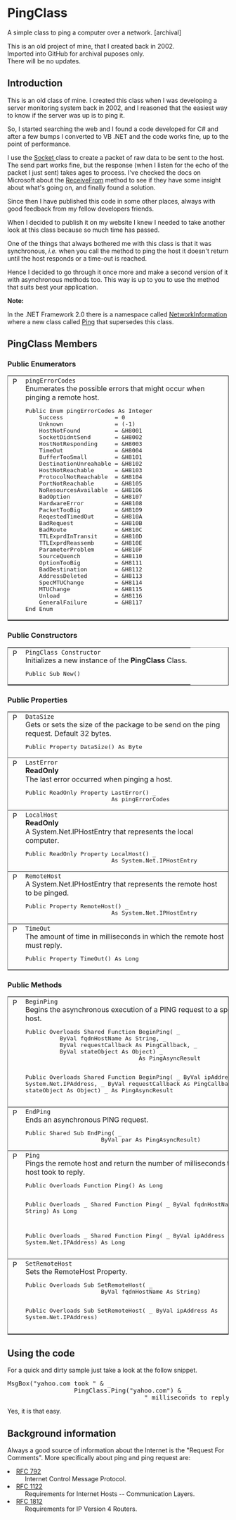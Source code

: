 # PingClass
A simple class to ping a computer over a network. [archival]

This is an old project of mine, that I created back in 2002.<br/>
Imported into GitHub for archival puposes only.<br/>
There will be no updates.

<H2>Introduction</H2>
<P>This is an old class of mine. I created this class when I was developing a server monitoring system back in 2002, and I reasoned that the easiest way to know if the server was up is to ping it. </P>
<P>So, I started searching the web and I found a code developed for C# and after a few bumps I converted to VB .NET and the code works fine, up to the point of performance. </P>
<P>I use the <A href="http://msdn.microsoft.com/library/default.asp?url=/library/en-us/cpref/html/frlrfSystemNetSocketsSocketClassTopic.asp" target="_new" shape="rect">Socket </A>class to create a packet of raw data to be sent to the host. The send part works fine, but the response (when I listen for the echo of the packet I just sent) takes ages to process. I've checked the docs on Microsoft about the <A href="http://msdn.microsoft.com/library/default.asp?url=/library/en-us/cpref/html/frlrfSystemNetSocketsSocketClassTopic.asp" target="_new" shape="rect">ReceiveFrom</A> method to see if they have some insight about what's going on, and finally found a solution.</P>
<P>Since then I have published this code in some other places, always with good feedback from my fellow developers friends.</P>
<P>When I decided to publish it on my website I knew I needed to take another look at this class because so much time has passed.</P>
<P>One of the things that always bothered me with this class is that it was synchronous, <EM>i.e.</EM> when you call the method to ping the host it doesn't return until the host responds or a time-out is reached.</P>
<P>Hence I decided to go through it once more and make a second version of it with asynchronous methods too. This way is up to you to use the method that suits best your application.</P>
<P><STRONG>Note:</STRONG></P>
<P>In the .NET Framework 2.0 there is a namespace called <A href="http://msdn2.microsoft.com/en-us/library/3ew4thdx(en-US,VS.80).aspx" shape="rect">NetworkInformation </A> where a new class called <A href="http://msdn2.microsoft.com/en-us/library/system.net.networkinformation.ping.aspx" shape="rect">Ping</A> that supersedes this class.</P>
<H2>PingClass Members</H2>
<H3>Public Enumerators</H3>
<TABLE class="Members" id="table1" cellSpacing="0" cellPadding="2" rules="rows" border="1">
<TBODY>
<TR>
<TD class="Icon" vAlign="top" align="center">
<IMG height="16" alt="Public Constructor" src="http://pjondevelopment.50webs.com/images/class/enum.gif" width="16" /></TD>
<TD class="Definition" vAlign="top">
<CODE>pingErrorCodes</CODE><BR />
Enumerates the possible errors that might occur when pinging a remote host.
<PRE class="vb" xml:space="preserve">
Public Enum pingErrorCodes As Integer
    Success               = 0
    Unknown               = (-1)
    HostNotFound          = &amp;H8001
    SocketDidntSend       = &amp;H8002
    HostNotResponding     = &amp;H8003
    TimeOut               = &amp;H8004
    BufferTooSmall        = &amp;H8101
    DestinationUnreahable = &amp;H8102
    HostNotReachable      = &amp;H8103
    ProtocolNotReachable  = &amp;H8104
    PortNotReachable      = &amp;H8105
    NoResourcesAvailable  = &amp;H8106
    BadOption             = &amp;H8107
    HardwareError         = &amp;H8108
    PacketTooBig          = &amp;H8109
    ReqestedTimedOut      = &amp;H810A
    BadRequest            = &amp;H810B
    BadRoute              = &amp;H810C
    TTLExprdInTransit     = &amp;H810D
    TTLExprdReassemb      = &amp;H810E
    ParameterProblem      = &amp;H810F
    SourceQuench          = &amp;H8110
    OptionTooBig          = &amp;H8111
    BadDestination        = &amp;H8112
    AddressDeleted        = &amp;H8113
    SpecMTUChange         = &amp;H8114
    MTUChange             = &amp;H8115
    Unload                = &amp;H8116
    GeneralFailure        = &amp;H8117
End Enum</PRE></TD></TR></TBODY></TABLE>
<H3>Public Constructors</H3>
<TABLE class="Members" id="table2" cellSpacing="0" cellPadding="2" rules="rows" border="1">
<TBODY>
<TR>
<TD class="Icon" vAlign="top" align="center">
<IMG height="16" alt="Public Constructor" src="http://pjondevelopment.50webs.com/images/class/method.gif" width="16" /></TD>
<TD class="Definition" vAlign="top">
<CODE>PingClass Constructor</CODE><BR />
Initializes a new instance of the <B>PingClass</B> Class. 
<PRE class="vb" xml:space="preserve">Public Sub New()</PRE></TD></TR></TBODY></TABLE>
<H3>Public Properties</H3>
<TABLE class="Members" id="table3" cellSpacing="0" cellPadding="2" rules="rows" border="1">
<TBODY>
<TR>
<TD class="Icon" vAlign="top" align="center">
<IMG height="16" alt="Public Property" src="http://pjondevelopment.50webs.com/images/class/property.gif" width="16" /></TD>
<TD class="Definition" vAlign="top">
<CODE>DataSize</CODE><BR />
Gets or sets the size of the package to be send on the ping request. Default 32 bytes. 
<PRE class="vb" xml:space="preserve">Public Property DataSize() As Byte</PRE></TD></TR>
<TR>
<TD class="Icon" vAlign="top" align="center">
<IMG height="16" alt="Public Property" src="http://pjondevelopment.50webs.com/images/class/property.gif" width="16" /></TD>
<TD class="Definition" vAlign="top">
<CODE>LastError</CODE><BR />
<B>ReadOnly</B><BR />
The last error occurred when pinging a host.<BR />
<PRE class="vb" xml:space="preserve">Public ReadOnly Property LastError() _
                         As pingErrorCodes</PRE></TD></TR>
<TR>
<TD class="Icon" vAlign="top" align="center">
<IMG height="16" alt="Public Property" src="http://pjondevelopment.50webs.com/images/class/property.gif" width="16" /></TD>
<TD class="Definition" vAlign="top">
<CODE>LocalHost</CODE><BR />
<B>ReadOnly</B><BR />
A System.Net.IPHostEntry that represents the local computer.<BR />
<PRE class="vb" xml:space="preserve">Public ReadOnly Property LocalHost() _
                         As System.Net.IPHostEntry</PRE></TD></TR>
<TR>
<TD class="Icon" vAlign="top" align="center">
<IMG height="16" alt="Public Property" src="http://pjondevelopment.50webs.com/images/class/property.gif" width="16" /></TD>
<TD class="Definition" vAlign="top">
<CODE>RemoteHost</CODE><BR />
A System.Net.IPHostEntry that represents the remote host to be pinged.<BR />
<PRE class="vb" xml:space="preserve">Public Property RemoteHost() _
                         As System.Net.IPHostEntry</PRE></TD></TR>
<TR>
<TD class="Icon" vAlign="top" align="center">
<IMG height="16" alt="Public Property" src="http://pjondevelopment.50webs.com/images/class/property.gif" width="16" /></TD>
<TD class="Definition" vAlign="top">
<CODE>TimeOut</CODE><BR />
The amount of time in milliseconds in which the remote host must reply.<BR />
<PRE class="vb" xml:space="preserve">Public Property TimeOut() As Long</PRE></TD></TR></TBODY></TABLE>
<H3>Public Methods</H3>
<TABLE class="Members" id="table4" cellSpacing="0" cellPadding="2" rules="rows" border="1">
<TBODY>
<TR>
<TD class="Icon" vAlign="top" align="center">
<IMG height="16" alt="Public Method" src="http://pjondevelopment.50webs.com/images/class/method.gif" width="16" /></TD>
<TD class="Definition">
<CODE>BeginPing</CODE><BR />
Begins the asynchronous execution of a PING request to a specified host. 
<PRE class="vb" xml:space="preserve">Public Overloads Shared Function BeginPing( _
          ByVal fqdnHostName As String, _
          ByVal requestCallback As PingCallback, _
          ByVal stateObject As Object) _
                                 As PingAsyncResult

Public Overloads Shared Function BeginPing( _
          ByVal ipAddress As System.Net.IPAddress, _
          ByVal requestCallback As PingCallback, _
          ByVal stateObject As Object) _
                                 As PingAsyncResult</PRE></TD></TR>
<TR>
<TD class="Icon" vAlign="top" align="center">
<IMG height="16" alt="Public Method" src="http://pjondevelopment.50webs.com/images/class/method.gif" width="16" /></TD>
<TD class="Definition">
<CODE>EndPing</CODE><BR />
Ends an asynchronous PING request.
<PRE class="vb" xml:space="preserve">Public Shared Sub EndPing( _
                      ByVal par As PingAsyncResult)</PRE></TD></TR>
<TR>
<TD class="Icon" vAlign="top" align="center">
<IMG height="16" alt="Public Method" src="http://pjondevelopment.50webs.com/images/class/method.gif" width="16" /></TD>
<TD class="Definition">
<CODE>Ping</CODE><BR />
Pings the remote host and return the number of milliseconds that the host took to reply. 
<PRE class="vb" xml:space="preserve">Public Overloads Function Ping() As Long

Public Overloads _
          Shared Function Ping( _
              ByVal fqdnHostName As String) As Long

Public Overloads _
          Shared Function Ping( _
   ByVal ipAddress As System.Net.IPAddress) As Long</PRE></TD></TR>
<TR>
<TD class="Icon" vAlign="top" align="center">
<IMG height="16" alt="Public Method" src="http://pjondevelopment.50webs.com/images/class/method.gif" width="16" /></TD>
<TD class="Definition">
<CODE>SetRemoteHost</CODE><BR />
Sets the RemoteHost Property.
<PRE class="vb" xml:space="preserve">Public Overloads Sub SetRemoteHost( _
                      ByVal fqdnHostName As String)

Public Overloads Sub SetRemoteHost( _
           ByVal ipAddress As System.Net.IPAddress)</PRE></TD></TR></TBODY></TABLE>
<H2>Using the code</H2>
<P>For a quick and dirty sample just take a look at the follow snippet.</P>
<PRE class="vb" xml:space="preserve">MsgBox(&quot;yahoo.com took &quot; &amp; _
                  PingClass.Ping(&quot;yahoo.com&quot;) &amp; _
                                     &quot; milliseconds to reply&quot;)
</PRE>
<P>Yes, it is that easy.</P>
<H2>Background information</H2>
<P>Always a good source of information about the Internet is the &quot;Request For Comments&quot;. More specifically about ping and ping request are: </P>
<DL>
    <DT><A href="http://rfc-editor.org/in-notes/rfc792.txt" shape="rect"><LI class="download">RFC 792</LI></A></DT>
    <DD>Internet Control Message Protocol.</DD>
    <DT><A href="http://rfc-editor.org/in-notes/rfc1122.txt" shape="rect"><LI class="download">RFC 1122</LI></A></DT>
    <DD>Requirements for Internet Hosts -- Communication Layers.</DD>
    <DT><A href="http://rfc-editor.org/in-notes/rfc1812.txt" shape="rect"><LI class="download">RFC 1812</LI></A></DT>
    <DD>Requirements for IP Version 4 Routers.</DD>
</DL>
